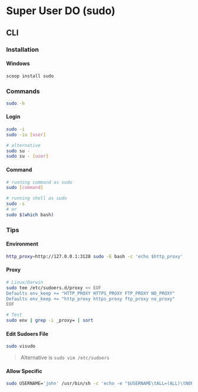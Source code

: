 # Super User DO (sudo)

<!--
sudoers
-->

## CLI

### Installation

#### Windows

```sh
scoop install sudo
```

### Commands

```sh
sudo -h
```

#### Login

```sh
sudo -i
sudo -iu [user]

# alternative
sudo su -
sudo su - [user]
```

#### Command

```sh
# running command as sudo
sudo [command]

# running shell as sudo
sudo -s
# or
sudo $(which bash)
```

### Tips

#### Environment

```sh
http_proxy=http://127.0.0.1:3128 sudo -E bash -c 'echo $http_proxy'
```

#### Proxy

```sh
# Linux/Darwin
sudo tee /etc/sudoers.d/proxy << EOF
Defaults env_keep += "HTTP_PROXY HTTPS_PROXY FTP_PROXY NO_PROXY"
Defaults env_keep += "http_proxy https_proxy ftp_proxy no_proxy"
EOF

# Test
sudo env | grep -i _proxy= | sort
```

<!-- ####

```sh
sudo -E bash -c 'echo $HTTP_PROXY'
``` -->

#### Edit Sudoers File

```sh
sudo visudo
```

> Alternative is `sudo vim /etc/sudoers`

#### Allow Specific

```sh
sudo USERNAME='john' /usr/bin/sh -c 'echo -e "$USERNAME\tALL=(ALL)\tNOPASSWD: ALL" > /etc/sudoers.d/$USERNAME'
```
